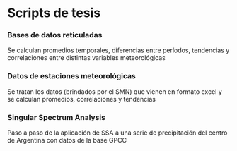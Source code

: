 # Scripts de tesis

### Bases de datos reticuladas
Se calculan promedios temporales, diferencias entre períodos, tendencias y correlaciones entre distintas variables meteorológicas

### Datos de estaciones meteorológicas
Se tratan los datos (brindados por el SMN) que vienen en formato excel y se calculan promedios, correlaciones y tendencias

### Singular Spectrum Analysis
Paso a paso de la aplicación de SSA a una serie de precipitación del centro de Argentina con datos de la base GPCC
